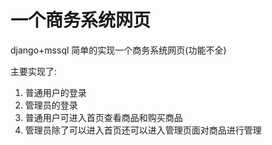 # 一个商务系统网页
django+mssql 简单的实现一个商务系统网页(功能不全)

主要实现了:
  1. 普通用户的登录
  2. 管理员的登录
  3. 普通用户可进入首页查看商品和购买商品
  4. 管理员除了可以进入首页还可以进入管理页面对商品进行管理
